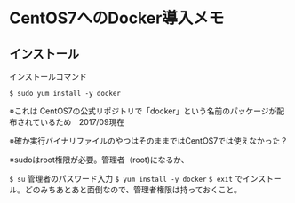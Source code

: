 # CentOS7へのDocker導入メモ

## インストール
インストールコマンド

`$ sudo yum install -y docker`

※これは CentOS7の公式リポジトリで「docker」という名前のパッケージが配布されているため　2017/09現在 

※確か実行バイナリファイルのやつはそのままではCentOS7では使えなかった？ 

※sudoはroot権限が必要。管理者（root)になるか、 

`$ su` 
管理者のパスワード入力 
`$ yum install -y docker` 
`$ exit` 
でインストール。どのみちあとあと面倒なので、管理者権限は持っておくこと。
